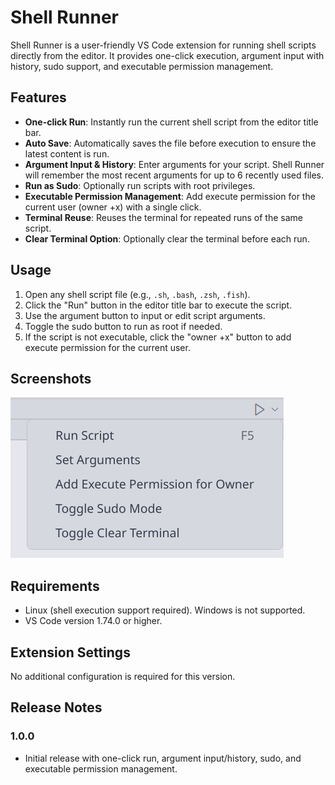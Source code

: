 # Shell Runner

Shell Runner is a user-friendly VS Code extension for running shell scripts directly from the editor. It provides one-click execution, argument input with history, sudo support, and executable permission management.

## Features

- **One-click Run**: Instantly run the current shell script from the editor title bar.
- **Auto Save**: Automatically saves the file before execution to ensure the latest content is run.
- **Argument Input & History**: Enter arguments for your script. Shell Runner will remember the most recent arguments for up to 6 recently used files.
- **Run as Sudo**: Optionally run scripts with root privileges.
- **Executable Permission Management**: Add execute permission for the current user (owner +x) with a single click.
- **Terminal Reuse**: Reuses the terminal for repeated runs of the same script.
- **Clear Terminal Option**: Optionally clear the terminal before each run.

## Usage

1. Open any shell script file (e.g., `.sh`, `.bash`, `.zsh`, `.fish`).
2. Click the "Run" button in the editor title bar to execute the script.
3. Use the argument button to input or edit script arguments.
4. Toggle the sudo button to run as root if needed.
5. If the script is not executable, click the "owner +x" button to add execute permission for the current user.

## Screenshots

![Screenshot](./screenshot.png)

## Requirements

- Linux (shell execution support required). Windows is not supported.
- VS Code version 1.74.0 or higher.

## Extension Settings

No additional configuration is required for this version.


## Release Notes

### 1.0.0

- Initial release with one-click run, argument input/history, sudo, and executable permission management.
